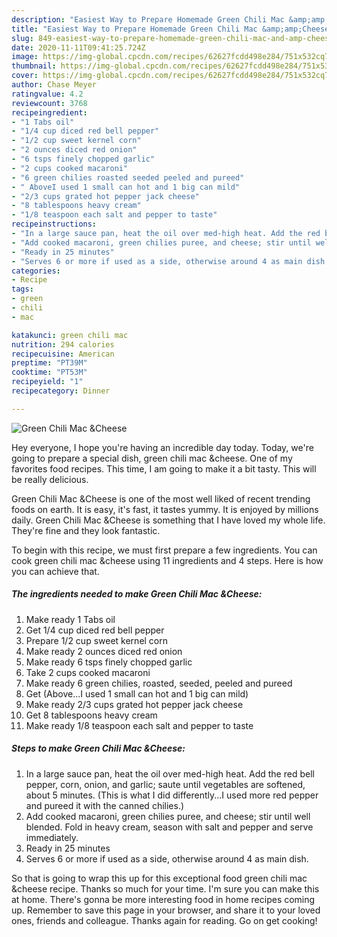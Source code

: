 ```yaml
---
description: "Easiest Way to Prepare Homemade Green Chili Mac &amp;amp;Cheese"
title: "Easiest Way to Prepare Homemade Green Chili Mac &amp;amp;Cheese"
slug: 849-easiest-way-to-prepare-homemade-green-chili-mac-and-amp-cheese
date: 2020-11-11T09:41:25.724Z
image: https://img-global.cpcdn.com/recipes/62627fcdd498e284/751x532cq70/green-chili-mac-cheese-recipe-main-photo.jpg
thumbnail: https://img-global.cpcdn.com/recipes/62627fcdd498e284/751x532cq70/green-chili-mac-cheese-recipe-main-photo.jpg
cover: https://img-global.cpcdn.com/recipes/62627fcdd498e284/751x532cq70/green-chili-mac-cheese-recipe-main-photo.jpg
author: Chase Meyer
ratingvalue: 4.2
reviewcount: 3768
recipeingredient:
- "1 Tabs oil"
- "1/4 cup diced red bell pepper"
- "1/2 cup sweet kernel corn"
- "2 ounces diced red onion"
- "6 tsps finely chopped garlic"
- "2 cups cooked macaroni"
- "6 green chilies roasted seeded peeled and pureed"
- " AboveI used 1 small can hot and 1 big can mild"
- "2/3 cups grated hot pepper jack cheese"
- "8 tablespoons heavy cream"
- "1/8 teaspoon each salt and pepper to taste"
recipeinstructions:
- "In a large sauce pan, heat the oil over med-high heat. Add the red bell pepper, corn, onion, and garlic; saute until vegetables are softened, about 5 minutes. (This is what I did differently...I used more red pepper and pureed it with the canned chilies.)"
- "Add cooked macaroni, green chilies puree, and cheese; stir until well blended. Fold in heavy cream, season with salt and pepper and serve immediately."
- "Ready in 25 minutes"
- "Serves 6 or more if used as a side, otherwise around 4 as main dish."
categories:
- Recipe
tags:
- green
- chili
- mac

katakunci: green chili mac 
nutrition: 294 calories
recipecuisine: American
preptime: "PT39M"
cooktime: "PT53M"
recipeyield: "1"
recipecategory: Dinner

---
```



![Green Chili Mac &amp;Cheese](https://img-global.cpcdn.com/recipes/62627fcdd498e284/751x532cq70/green-chili-mac-cheese-recipe-main-photo.jpg)

Hey everyone, I hope you're having an incredible day today. Today, we're going to prepare a special dish, green chili mac &amp;cheese. One of my favorites food recipes. This time, I am going to make it a bit tasty. This will be really delicious.



Green Chili Mac &amp;Cheese is one of the most well liked of recent trending foods on earth. It is easy, it's fast, it tastes yummy. It is enjoyed by millions daily. Green Chili Mac &amp;Cheese is something that I have loved my whole life. They're fine and they look fantastic.


To begin with this recipe, we must first prepare a few ingredients. You can cook green chili mac &amp;cheese using 11 ingredients and 4 steps. Here is how you can achieve that.

<!--inarticleads1-->

##### The ingredients needed to make Green Chili Mac &amp;Cheese:

1. Make ready 1 Tabs oil
1. Get 1/4 cup diced red bell pepper
1. Prepare 1/2 cup sweet kernel corn
1. Make ready 2 ounces diced red onion
1. Make ready 6 tsps finely chopped garlic
1. Take 2 cups cooked macaroni
1. Make ready 6 green chilies, roasted, seeded, peeled and pureed
1. Get  (Above...I used 1 small can hot and 1 big can mild)
1. Make ready 2/3 cups grated hot pepper jack cheese
1. Get 8 tablespoons heavy cream
1. Make ready 1/8 teaspoon each salt and pepper to taste




<!--inarticleads2-->

##### Steps to make Green Chili Mac &amp;Cheese:

1. In a large sauce pan, heat the oil over med-high heat. Add the red bell pepper, corn, onion, and garlic; saute until vegetables are softened, about 5 minutes. (This is what I did differently...I used more red pepper and pureed it with the canned chilies.)
1. Add cooked macaroni, green chilies puree, and cheese; stir until well blended. Fold in heavy cream, season with salt and pepper and serve immediately.
1. Ready in 25 minutes
1. Serves 6 or more if used as a side, otherwise around 4 as main dish.




So that is going to wrap this up for this exceptional food green chili mac &amp;cheese recipe. Thanks so much for your time. I'm sure you can make this at home. There's gonna be more interesting food in home recipes coming up. Remember to save this page in your browser, and share it to your loved ones, friends and colleague. Thanks again for reading. Go on get cooking!
